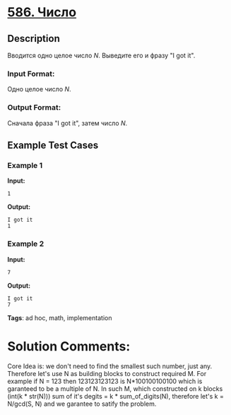 # [586. Число](https://coderun.yandex.ru/problem/number)

## Description

Вводится одно целое число $N$. Выведите его и фразу "I got it".

### Input Format:
Одно целое число $N$.

### Output Format:
Сначала фраза "I got it", затем число $N$.

## Example Test Cases

### Example 1

**Input:**
```
1

```

**Output:**
```
I got it
1

```

### Example 2

**Input:**
```
7

```

**Output:**
```
I got it
7

```

**Tags**: ad hoc, math, implementation

# Solution Comments:
Core Idea is: we don't need to find the smallest such number, just any. Therefore let's use N as building blocks to construct required M. For example if N = 123 then 123123123123 is N*100100100100 which is garanteed to be a multiple of N. In such M, which constructed on k blocks (int(k * str(N))) sum of it's degits = k * sum_of_digits(N), therefore let's k = N/gcd(S, N) and we garantee to satify the problem.